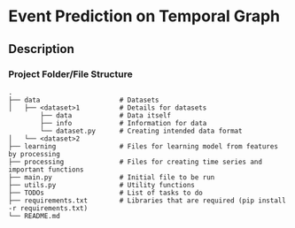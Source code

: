 # Event Prediction on Temporal Graph

## Description

### Project Folder/File Structure

    .
    ├── data                    # Datasets
    │   ├── <dataset>1          # Details for datasets
            ├── data            # Data itself
            ├── info            # Information for data
            └── dataset.py      # Creating intended data format
    │   └── <dataset>2          
    ├── learning                # Files for learning model from features by processing
    ├── processing              # Files for creating time series and important functions  
    ├── main.py                 # Initial file to be run
    ├── utils.py                # Utility functions
    ├── TODOs                   # List of tasks to do
    ├── requirements.txt        # Libraries that are required (pip install -r requirements.txt)
    └── README.md               
    